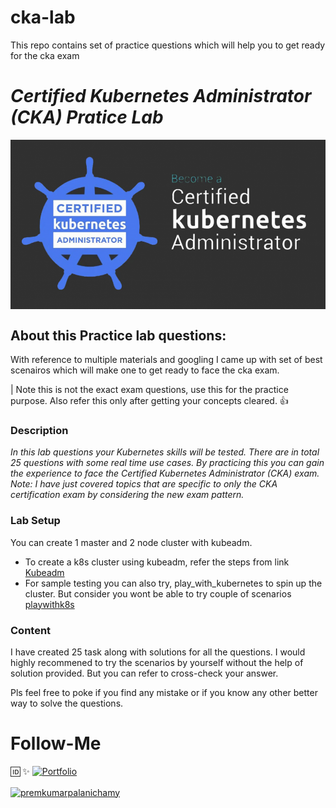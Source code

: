 # cka-lab
This repo contains set of practice questions which will help you to get ready for the cka exam



# *Certified Kubernetes Administrator (CKA) Pratice Lab*

[<img src="./readme/images/cka_exam_logo.png" align="center">](https://training.linuxfoundation.org/certification/certified-kubernetes-administrator-cka/)

## About this Practice lab questions:

With reference to multiple materials and googling I came up with set of best scenairos which will make one to get ready to face the cka exam. 

| Note this is not the exact exam questions, use this for the practice purpose. Also refer this only after getting your concepts cleared.    :+1:


### Description

_In this lab questions your Kubernetes skills will be tested. There are in total 25 questions with some real time use cases. By practicing this you can gain the experience to face the Certified Kubernetes Administrator (CKA) exam. Note: I have just covered topics that are specific to only the *CKA certification exam* by considering the new exam pattern._

### Lab Setup

You can create 1 master and 2 node cluster with kubeadm.

- To create a k8s cluster using kubeadm, refer the steps from link [Kubeadm](https://kubernetes.io/docs/setup/production-environment/tools/kubeadm/install-kubeadm/)
- For sample testing you can also try, play_with_kubernetes to spin up the cluster. But consider you wont be able to try couple of scenarios [playwithk8s](https://labs.play-with-k8s.com/)

### Content

I have created 25 task along with solutions for all the questions. I would highly recommened to try the scenarios by yourself without the help of solution provided. But you can refer to cross-check your answer.

Pls feel free to poke if you find any mistake or if you know any other better way to solve the questions.


# Follow-Me

:id: :sparkles: [![Portfolio](https://img.shields.io/badge/GitHub-100000?style=for-the-badge&logo=github&logoColor=white)](https://github.com/premkumar-palanichamy)
<p align="left">
<a href="https://linkedin.com/in/premkumarpalanichamy" target="blank"><img align="center" src="https://raw.githubusercontent.com/rahuldkjain/github-profile-readme-generator/master/src/images/icons/Social/linked-in-alt.svg" alt="premkumarpalanichamy" height="30" width="30" /></a>
</p>